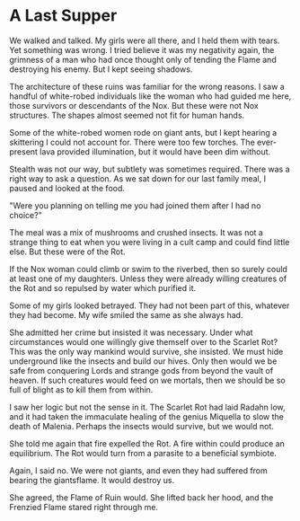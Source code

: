 # A Last Supper

We walked and talked. My girls were all there, and I held them with tears. Yet something was wrong. I tried believe it was my negativity again, the grimness of a man who had once thought only of tending the Flame and destroying his enemy. But I kept seeing shadows.

The architecture of these ruins was familiar for the wrong reasons. I saw a handful of white-robed individuals like the woman who had guided me here, those survivors or descendants of the Nox. But these were not Nox structures. The shapes almost seemed not fit for human hands.

Some of the white-robed women rode on giant ants, but I kept hearing a skittering I could not account for. There were too few torches. The ever-present lava provided illumination, but it would have been dim without.

Stealth was not our way, but subtlety was sometimes required. There was a right way to ask a question. As we sat down for our last family meal, I paused and looked at the food.

"Were you planning on telling me you had joined them after I had no choice?"

The meal was a mix of mushrooms and crushed insects. It was not a strange thing to eat when you were living in a cult camp and could find little else. But these were of the Rot.

If the Nox woman could climb or swim to the riverbed, then so surely could at least one of my daughters. Unless they were already willing creatures of the Rot and so repulsed by water which purified it.

Some of my girls looked betrayed. They had not been part of this, whatever they had become. My wife smiled the same as she always had.

She admitted her crime but insisted it was necessary. Under what circumstances would one willingly give themself over to the Scarlet Rot? This was the only way mankind would survive, she insisted. We must hide underground like the insects and build our hives. Only then would we be safe from conquering Lords and strange gods from beyond the vault of heaven. If such creatures would feed on we mortals, then we should be so full of blight as to kill them from within.

I saw her logic but not the sense in it. The Scarlet Rot had laid Radahn low, and it had taken the immaculate healing of the genius Miquella to slow the death of Malenia. Perhaps the insects would survive, but we would not.

She told me again that fire expelled the Rot. A fire within could produce an equilibrium. The Rot would turn from a parasite to a beneficial symbiote.

Again, I said no. We were not giants, and even they had suffered from bearing the giantsflame. It would destroy us.

She agreed, the Flame of Ruin would. She lifted back her hood, and the Frenzied Flame stared right through me.
